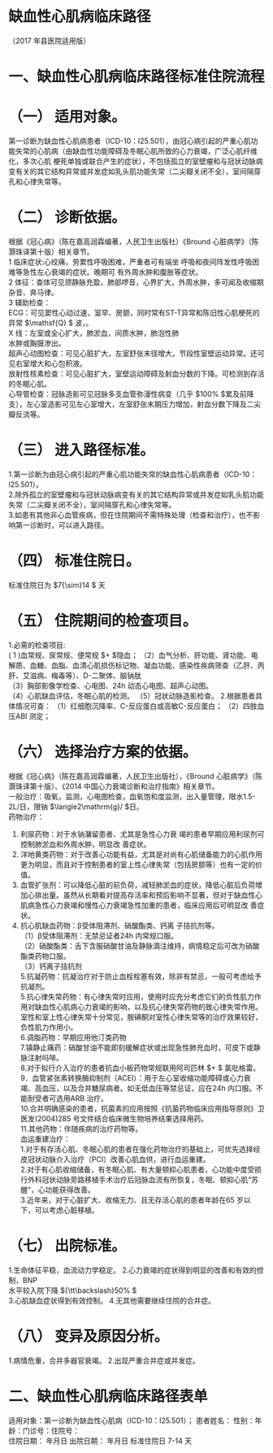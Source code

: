 # 缺血性心肌病临床路径  
（2017 年县医院适用版）  
# 一、缺血性心肌病临床路径标准住院流程  
# （一） 适用对象。  
第一诊断为缺血性心肌病患者（ICD-10：I25.501），由冠心病引起的严重心肌功能失常的心肌病（由缺血性功能障碍及冬眠心肌所致的心力衰竭，广泛心肌纤维化，多次心肌 梗死单独或联合产生的症状），不包括孤立的室壁瘤和与冠状动脉病变有关的其它结构异常或并发症如乳头肌功能失常（二尖瓣关闭不全），室间隔穿孔和心律失常等。  
# （二） 诊断依据。  
根据《冠心病》（陈在嘉高润霖编著，人民卫生出版社）《Bround 心脏病学》（陈灏珠译第十版）相关章节。  
1 临床症状:心绞痛，劳累性呼吸困难，严重者可有端坐 呼吸和夜间阵发性呼吸困难等急性左心衰竭的症状。晚期可 有外周水肿和腹胀等症状。  
2 体征：查体可见颈静脉充盈，肺部啰音，心界扩大，外周水肿，多可闻及收缩期杂音、奔马律。  
3 辅助检查：  
ECG：可见窦性心动过速，室早、房颤，同时常有ST-T异常和陈旧性心肌梗死的异常 $\mathsf{Q} $ 波，。  
X 线：左室或全心扩大，肺淤血，间质水肿，肺泡性肺  
水肿或胸膜渗出。  
超声心动图检查：可见心脏扩大，左室舒张末径增大，节段性室壁运动异常。还可见右室增大和心包积液。  
放射性核素检查：可见心脏扩大，室壁运动障碍及射血分数的下降。可检测到存活的冬眠心肌。  
心导管检查：冠脉造影可见冠脉多支血管弥漫性病变（几乎 $100\% $累及前降支），左心室造影可见左心室增大，左室舒张末期压力增加，射血分数下降及二尖瓣反流等。  
# （三） 进入路径标准。  
1.第一诊断为由冠心病引起的严重心肌功能失常的缺血性心肌病患者（ICD-10：I25.501）。  
2.除外孤立的室壁瘤和与冠状动脉病变有关的其它结构异常或并发症如乳头肌功能失常（二尖瓣关闭不全），室间隔穿孔和心律失常等。  
3.如患有其他非心血管疾病，但在住院期间不需特殊处理（检查和治疗），也不影响第一诊断时，可以进入路径。  
# （四） 标准住院日。  
标准住院日为 $7{\sim}14 $ 天  
# （五） 住院期间的检查项目。  
1.必需的检查项目:  
( 1 )血常规、尿常规、便常规 $+ $隐血； （2）血气分析、肝功能、肾功能、电解质、血糖、血脂、血清心肌损伤标记物、凝血功能、感染性疾病筛查（乙肝、丙肝、艾滋病、梅毒等）、D-二聚体、脑钠肽  
（3）胸部影像学检查、心电图、24h 动态心电图、超声心动图。  
（4）心肌缺血评估，冬眠心肌的检测。 （5）冠状动脉造影检查。 2.根据患者具体情况可查： （1）红细胞沉降率、C-反应蛋白或高敏C-反应蛋白； （2）四肢血压ABI 测定；  
# （六） 选择治疗方案的依据。  
根据《冠心病》（陈在嘉高润霖编著，人民卫生出版社），《Bround 心脏病学》（陈灏珠译第十版）、《2014 中国心力衰竭诊断和治疗指南》相关章节。  
一般治疗：吸氧，监测，心电图检查，血氧饱和度监测，出入量管理，限水1.5-2L/日，限钠 $\langle2\mathrm{g}/ $日。  
药物治疗：  
1.   利尿药物：对于水钠潴留患者、尤其是急性心力衰 竭的患者早期应用利尿剂可控制肺淤血和外周水肿，明显改 善症状。  
2. 洋地黄类药物：对于改善心功能有益，尤其是对尚有心肌储备能力的心肌作用更为明显，而且对于控制患者的室上性心律失常（包括房颤等）也有一定的价值。  
3. 血管扩张剂：可以降低心脏的前负荷，减轻肺淤血的症状，降低心脏后负荷增加心排出量。虽然从长期看对提高存活率和预后影响不显著，但对于缺血性心肌病急性心力衰竭和慢性心力衰竭急性加重的患者，临床应用后可明显改 善症状。  
4.   抗心肌缺血药物：β受体阻滞剂、硝酸酯类、钙离 子拮抗剂等。  
（1）β受体阻滞剂：无禁忌证者24h 内常规口服。  
（2）硝酸酯类：舌下含服硝酸甘油及静脉滴注维持，病情稳定后可改为硝酸酯类药物口服。  
（3）钙离子拮抗剂  
5.抗凝药物：抗凝治疗对于防止血栓栓塞有效，除非有禁忌，一般可考虑给予抗凝剂。  
5.抗心律失常药物：有心律失常时应用，使用时应充分考虑它们的负性肌力作用对缺血性心肌病心力衰竭的影响，以及抗心律失常药物的致心律失常作用。室性和室上性心律失常十分常见，胺碘酮对室性心律失常等的治疗效果较好，负性肌力作用小。  
6.调脂药物：早期应用他汀类药物  
7.镇静止痛药：硝酸甘油不能即刻缓解症状或出现急性肺充血时，可皮下或静脉注射吗啡。  
8.对于拟行介入治疗的患者抗血小板药物常规联用阿司匹林 $+ $ 氯吡格雷。  
9．血管紧张素转换酶抑制剂（ACEI）：用于左心室收缩功能障碍或心力衰竭、高血压，以及合并糖尿病者。如无低血压等禁忌证，应在24h 内口服。不能耐受者可选用ARB 治疗。  
10.合并明确感染的患者，抗菌素的应用按照《抗菌药物临床应用指导原则》卫医发(2004)285 号文件结合临床微生物培养结果选择用药。  
11.其他药物：伴随疾病的治疗药物等。  
血运重建治疗：  
1.对于有存活心肌、冬眠心肌的患者在强化药物治疗的基础上，可优先选择经皮冠状动脉介入治疗（PCI）改善心肌血供，进行血运重建。  
2.对于有心肌收缩储备，有冬眠心肌、有大量顿抑心肌患者，心功能中度受损行外科冠状动脉旁路移植手术治疗后冠脉血流有所恢复，冬眠、顿抑心肌“苏醒”，心功能获得改善。  
3.近年来，对于心脏扩大、收缩无力、且无存活心肌的患者年龄在65 岁以下，可以考虑心脏移植。  
# （七） 出院标准。  
1.生命体征平稳，血流动力学稳定。 2.心力衰竭的症状得到明显的改善和有效的控制，BNP  
水平较入院下降 ${\tt\backslash}50\% $  
3.心肌缺血症状得到有效控制。 4.无其他需要继续住院的合并症。  
# （八） 变异及原因分析。  
1.病情危重，合并多器官衰竭。 2.出现严重合并症或并发症。  
# 二、缺血性心肌病临床路径表单  
适用对象：第一诊断为缺血性心肌病（ICD-10：I25.501）； 患者姓名：  性别：年龄：门诊号：住院号：  
住院日期：    年月日   出院日期：  年月日  标准住院日 7-14 天  
